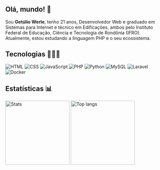 ## Olá, mundo! 👋

Sou **Getúlio Werle**, tenho 21 anos, Desenvolvedor Web e graduado em Sistemas para Internet e técnico em Edificações, ambos pelo Instituto Federal de Educação, Ciência e Tecnologia de Rondônia (IFRO). Atualmente, estou estudando a linguagem PHP e o seu ecossistema.

## Tecnologias 🧑🏻‍💻

![HTML](https://img.shields.io/badge/HTML5-E34F26?style=for-the-badge&logo=html5&logoColor=white)
![CSS](https://img.shields.io/badge/CSS3-1572B6?style=for-the-badge&logo=css3&logoColor=white)
![JavaScript](https://img.shields.io/badge/JavaScript-F7DF1E?style=for-the-badge&logo=javascript&logoColor=black)
![PHP](https://img.shields.io/badge/PHP-777BB4?style=for-the-badge&logo=php&logoColor=white)
![Python](https://img.shields.io/badge/Python-3776AB?style=for-the-badge&logo=python&logoColor=white)
![MySQL](https://img.shields.io/badge/MySQL-00000F?style=for-the-badge&logo=mysql&logoColor=white)
![Laravel](https://img.shields.io/badge/laravel-%23FF2D20.svg?style=for-the-badge&logo=laravel&logoColor=white)
![Docker](https://img.shields.io/badge/docker-%230db7ed.svg?style=for-the-badge&logo=docker&logoColor=white)

## Estatísticas 📊

<div>
  <img height="200rem" src="https://github-readme-stats.vercel.app/api?username=getulio-werle&show_icons=true&theme=dracula" alt="Stats">
  <img height="200rem" src="https://github-readme-stats.vercel.app/api/top-langs/?username=getulio-werle&theme=dracula" alt="Top langs">
</div>
